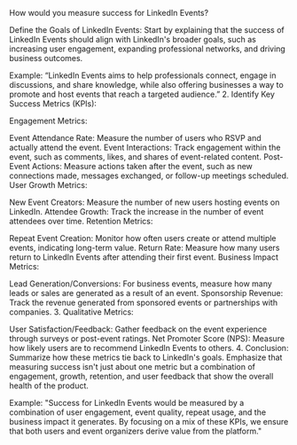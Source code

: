 How would you measure success for LinkedIn Events?

Define the Goals of LinkedIn Events: Start by explaining that the success of LinkedIn Events should align with LinkedIn's broader goals, such as increasing user engagement, expanding professional networks, and driving business outcomes.

Example: “LinkedIn Events aims to help professionals connect, engage in discussions, and share knowledge, while also offering businesses a way to promote and host events that reach a targeted audience.”
2. Identify Key Success Metrics (KPIs):

Engagement Metrics:

Event Attendance Rate: Measure the number of users who RSVP and actually attend the event.
Event Interactions: Track engagement within the event, such as comments, likes, and shares of event-related content.
Post-Event Actions: Measure actions taken after the event, such as new connections made, messages exchanged, or follow-up meetings scheduled.
User Growth Metrics:

New Event Creators: Measure the number of new users hosting events on LinkedIn.
Attendee Growth: Track the increase in the number of event attendees over time.
Retention Metrics:

Repeat Event Creation: Monitor how often users create or attend multiple events, indicating long-term value.
Return Rate: Measure how many users return to LinkedIn Events after attending their first event.
Business Impact Metrics:

Lead Generation/Conversions: For business events, measure how many leads or sales are generated as a result of an event.
Sponsorship Revenue: Track the revenue generated from sponsored events or partnerships with companies.
3. Qualitative Metrics:

User Satisfaction/Feedback: Gather feedback on the event experience through surveys or post-event ratings.
Net Promoter Score (NPS): Measure how likely users are to recommend LinkedIn Events to others.
4. Conclusion: Summarize how these metrics tie back to LinkedIn's goals. Emphasize that measuring success isn't just about one metric but a combination of engagement, growth, retention, and user feedback that show the overall health of the product.

Example: "Success for LinkedIn Events would be measured by a combination of user engagement, event quality, repeat usage, and the business impact it generates. By focusing on a mix of these KPIs, we ensure that both users and event organizers derive value from the platform."
